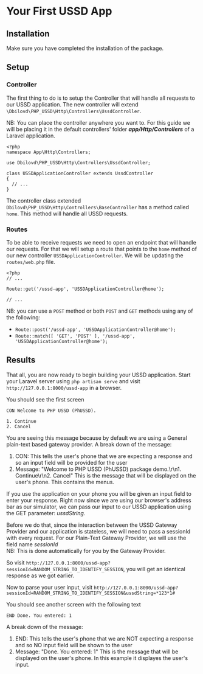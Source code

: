 # Your First USSD App

## Installation
Make sure you have completed the installation of the package.

## Setup

### Controller
The first thing to do is to setup the Controller that will handle all requests to our USSD application.
The new controller will extend `\Dbilovd\PHP_USSD\Http\Controllers\UssdController`.

NB: You can place the controller anywhere you want to. For this guide we will be placing it in the default controllers' 
folder **_app/Http/Controllers_** of a Laravel application.

```
<?php
namespace App\Http\Controllers;

use Dbilovd\PHP_USSD\Http\Controllers\UssdController;

class USSDApplicationController extends UssdController
{
  // ...
}
```

The controller class extended `Dbilovd\PHP_USSD\Http\Controllers\BaseController` has a method called `home`. This method 
will handle all USSD requests.

### Routes
To be able to receive requests we need to open an endpoint that will handle our requests. For that we will setup a 
route that points to the `home` method of our new controller `USSDApplicationController`. We will be updating the
 `routes/web.php` file.

```
<?php
// ...

Route::get('/ussd-app', 'USSDApplicationController@home');

// ...
```

NB: you can use a `POST` method or both `POST` and `GET` methods using any of the following:
* `Route::post('/ussd-app', 'USSDApplicationController@home');`
* `Route::match([ 'GET', 'POST' ], '/ussd-app', 'USSDApplicationController@home');` 

## Results
That all, you are now ready to begin building your USSD application.
Start your Laravel server using `php artisan serve` and visit `http://127.0.0.1:8000/ussd-app` in a browser.

You should see the first screen 
```
CON Welcome to PHP USSD (PhUSSD).

1. Continue
2. Cancel
```

You are seeing this message because by default we are using a General plain-text based gateway provider.
A break down of the message:  
1. CON: This tells the user's phone that we are expecting a response and so an input field will be provided for the user
2. Message: "Welcome to PHP USSD (PhUSSD) package demo.\r\n1. Continue\r\n2. Cancel" This is the message that will be 
displayed on the user's phone. This contains the menus.

If you use the application on your phone you will be given an input field to enter your response. Right now since we are
using our browser's address bar as our simulator, we can pass our input to our USSD application using the GET parameter:
_ussdString_. 

Before we do that, since the interaction between the USSD Gateway Provider and our application is stateless, we will 
need to pass a sessionId with every request. For our Plain-Text Gateway Provider, we will use the field name _sessionId_  
NB: This is done automatically for you by the Gateway Provider.

So visit `http://127.0.0.1:8000/ussd-app?sessionId=RANDOM_STRING_TO_IDENTIFY_SESSION`, you will get an identical 
response as we got earlier.

Now to parse your user input, visit 
`http://127.0.0.1:8000/ussd-app?sessionId=RANDOM_STRING_TO_IDENTIFY_SESSION&ussdString=*123*1#` 

You should see another screen with the following text

```
END Done. You entered: 1
```
A break down of the message:  
1. END: This tells the user's phone that we are NOT expecting a response and so NO input field will be shown to the user
2. Message: "Done. You entered: 1" This is the message that will be displayed on the user's phone. In this example it 
displayes the user's input.

